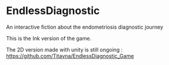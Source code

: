 # EndlessDiagnostic
An interactive fiction about the endometriosis diagnostic journey





This is the Ink version of the game. 

The 2D version made with unity is still ongoing : [https://github.com/Titayna/EndlessDiagnostic_Game ](https://titayna.github.io/EndlessDiagnostic_Game/)
